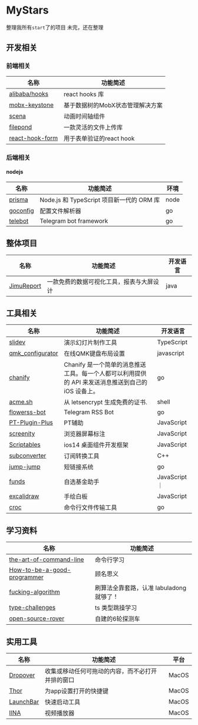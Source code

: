 # MyStars
整理我所有`start`了的项目
未完，还在整理
## 开发相关
### 前端相关
名称  | 功能简述 |
----- | ----- |
[alibaba/hooks](https://github.com/alibaba/hooks)|react hooks 库|
[mobx-keystone](https://github.com/xaviergonz/mobx-keystone)|基于数据树的MobX状态管理解决方案|
[scena](https://github.com/daybrush/scena)| 动画时间轴组件|
[filepond](https://github.com/pqina/filepond)| 一款灵活的文件上传库|
[react-hook-form](https://github.com/react-hook-form/react-hook-form) | 用于表单验证的react hook|

### 后端相关
#### nodejs
名称  | 功能简述 | 环境|
----- | ----- |----- |
[prisma](https://github.com/prisma/prisma)| Node.js 和 TypeScript 项目新一代的 ORM 库| node |
[goconfig](https://github.com/unknwon/goconfig) | 配置文件解析器| go |
[telebot](https://github.com/tucnak/telebot) | Telegram bot framework | go |


## 整体项目
名称  | 功能简述 | 开发语言 | 
----- | ----- |  ----- |
[JimuReport](https://github.com/zhangdaiscott/JimuReport)|一款免费的数据可视化工具，报表与大屏设计| java|

## 工具相关
名称  | 功能简述 | 开发语言 | 
----- | ----- |  ----- |
[slidev](https://github.com/slidevjs/slidev)| 演示幻灯片制作工具| TypeScript|
[qmk_configurator](https://github.com/qmk/qmk_configurator) | 在线QMK键盘布局设置| javascript|
[chanify](https://github.com/chanify/chanify)|Chanify 是一个简单的消息推送工具。每一个人都可以利用提供的 API 来发送消息推送到自己的 iOS 设备上。|go|
[acme.sh](https://github.com/acmesh-official/acme.sh) | 从 letsencrypt 生成免费的证书.| shell|
[flowerss-bot](https://github.com/indes/flowerss-bot) | Telegram RSS Bot | go|
[PT-Plugin-Plus](https://github.com/ronggang/PT-Plugin-Plus) | PT辅助 | JavaScript |
[screenity](https://github.com/alyssaxuu/screenity) | 浏览器屏幕标注 | JavaScript |
[Scriptables](https://github.com/im3x/Scriptables) | ios14 桌面组件开发框架 | JavaScript |
[subconverter](https://github.com/tindy2013/subconverter) | 订阅转换工具 | C++ |
[jump-jump](https://github.com/jwma/jump-jump) | 短链接系统 | go |
[funds](https://github.com/x2rr/funds) | 自选基金助手 | JavaScript ｜
[excalidraw](https://github.com/excalidraw/excalidraw) | 手绘白板| JavaScript |
[croc](https://github.com/schollz/croc) | 命令行文件传输工具 | go |

## 学习资料
名称  | 功能简述 |
----- | ----- |
[the-art-of-command-line](https://github.com/jlevy/the-art-of-command-line)| 命令行学习|
[How-to-be-a-good-programmer](https://github.com/niudai/How-to-be-a-good-programmer)| 顾名思义|
[fucking-algorithm](https://github.com/labuladong/fucking-algorithm) | 刷算法全靠套路，认准 labuladong 就够了！|
[type-challenges](https://github.com/type-challenges/type-challenges) | ts 类型跳操学习|
[open-source-rover](https://github.com/nasa-jpl/open-source-rover) | 自建的6轮探测车|

## 实用工具
名称  | 功能简述 | 平台 |
----- | ----- | ----- |
[Dropover](https://dropoverapp.com/) | 收集或移动任何可拖动的内容，而不必打开并排的窗口 | MacOS |
[Thor](https://apps.apple.com/cn/app/thor/id1120999687?mt=12) | 为app设置打开的快捷键 | MacOS |
[LaunchBar](https://obdev.at/products/launchbar/index.html) | 快速启动工具 | MacOS |
[IINA](https://iina.io/) | 视频播放器 | MacOS |